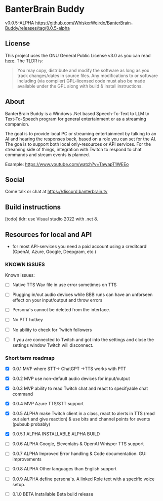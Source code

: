 # BanterBrain Buddy
v0.0.5-ALPHA
https://github.com/WhiskerWeirdo/BanterBrain-Buddy/releases/tag/0.0.5-alpha

## License
This project uses the GNU General Public License v3.0 as you can read [here](./LICENSE.txt). The TLDR is:

>You may copy, distribute and modify the software as long as you track changes/dates in source files. Any modifications to or software including (via compiler) GPL-licensed code must also be made available under the GPL along with build & install instructions.

## About
BanterBrain Buddy is a Windows .Net based Speech-To-Text to LLM to Text-To-Speech program for general entertainment or as a streaming companion.

The goal is to provide local PC or streaming entertainment by talking to an AI and hearing the responses back, based on a role you can set for the AI. The goa is to support both local only-resources or API services.
For the streaming side of things, integration with Twitch to respond to chat commands and stream events is planned.

Example: https://www.youtube.com/watch?v=TawapT1WEEo

## Social
Come talk or chat at https://discord.banterbrain.tv

## Build instructions
[todo]
tldr: use Visual studio 2022 with .net 8. 

## Resources for local and API
- for most API-services you need a paid account using a creditcard! (OpenAI, Azure, Google, Deepgram, etc.)

### KNOWN ISSUES
Known issues:
- [ ] Native TTS Wav file in use error sometimes on TTS
- [ ] Plugging in/out audio devices while BBB runs can have an unforseen effect on your input/output and throw errors
- [ ] Persona's cannot be deleted from the interface.
- [ ] No PTT hotkey
- [ ] No ability to check for Twitch followers
- [ ] If you are connected to Twitch and got into the settings and close the settings window Twitch will disconnect.


### Short term roadmap
- [X] 0.0.1 MVP where STT-> ChatGPT ->TTS works with PTT
- [X] 0.0.2 MVP use non-default audio devices for input/output
- [X] 0.0.3 MVP ability to read Twitch chat and react to specifyable chat command
- [X] 0.0.4 MVP Azure TTS/STT support
- [X] 0.0.5 ALPHA make Twitch client in a class, react to alerts in TTS (read out alert and give reaction) & use bits and channel points for events (pubsub probably)
- [X] 0.0.5.1 ALPHA INSTALLABLE ALPHA BUILD
- [ ] 0.0.6 ALPHA Google, Elevenlabs & OpenAI Whisper TTS support 
- [ ] 0.0.7 ALPHA Improved Error handling & Code documentation. GUI improvements
- [	] 0.0.8 ALPHA Other languages than English support
- [ ] 0.0.9 ALPHA define persona's. A linked Role text with a specific voice setup.
- [ ] 0.1.0 BETA Installable Beta build release


